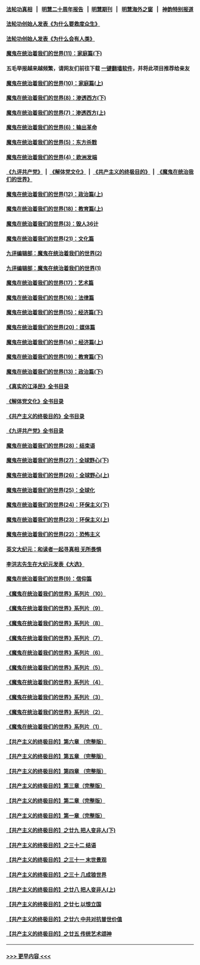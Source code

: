 #### [法轮功真相](https://github.com/gfw-breaker/truth/blob/master/README.md?t=0) &nbsp;&nbsp;|&nbsp;&nbsp; [明慧二十周年报告](https://github.com/gfw-breaker/mh-reports/blob/master/README.md?t=0) &nbsp;&nbsp;|&nbsp;&nbsp;[明慧期刊](https://github.com/gfw-breaker/mh-qikan) &nbsp;&nbsp;|&nbsp;&nbsp; [明慧海外之窗](https://github.com/gfw-breaker/mh-news/blob/master/README.md?t=0) &nbsp;&nbsp;|&nbsp;&nbsp; [神韵特别报道](https://github.com/gfw-breaker/mh-news/blob/master/shenyun.md?t=0)
#### [法轮功创始人发表《为什么要救度众生》](../pages/nsc422/n13975246.md?t=05120943) 
#### [法轮功创始人发表《为什么会有人类》](../pages/nsc422/n13912117.md?t=05120943) 
#### [魔鬼在统治着我们的世界(11)：家庭篇(下)](../pages/nsc422/n10440961.md?t=05120943) 
#### 五毛举报越来越频繁，请网友们前往下载 [一键翻墙软件](https://github.com/gfw-breaker/ssr-accounts)，并将此项目推荐给亲友
#### [魔鬼在统治着我们的世界(10)：家庭篇(上)](../pages/nsc422/n10435448.md?t=05120943) 
#### [魔鬼在统治着我们的世界(8)：渗透西方(下)](../pages/nsc422/n10429603.md?t=05120943) 
#### [魔鬼在统治着我们的世界(7)：渗透西方(上)](../pages/nsc422/n10426013.md?t=05120943) 
#### [魔鬼在统治着我们的世界(6)：输出革命](../pages/nsc422/n10421536.md?t=05120943) 
#### [魔鬼在统治着我们的世界(5)：东方杀戮](../pages/nsc422/n10417707.md?t=05120943) 
#### [魔鬼在统治着我们的世界(4)：欧洲发端](../pages/nsc422/n10414890.md?t=05120943) 
#### [《九评共产党》](https://github.com/begood0513/9ping.md/blob/master/README.md) &nbsp;|&nbsp; [《解体党文化》](../../../../jtdwh.md/blob/master/README.md)  &nbsp;|&nbsp; [《共产主义的终极目的》](../../../../gczydzjmd.md/blob/master/README.md) &nbsp;|&nbsp; [《魔鬼在统治我们的世界》](../../../../mgztzwmdsj.md/blob/master/README.md) 
#### [魔鬼在统治着我们的世界(12)：政治篇(上)](../pages/nsc422/n10444576.md?t=05120943) 
#### [魔鬼在统治着我们的世界(18)：教育篇(上)](../pages/nsc422/n10526970.md?t=05120943) 
#### [魔鬼在统治着我们的世界(3)：毁人36计](../pages/nsc422/n10411583.md?t=05120943) 
#### [魔鬼在统治着我们的世界(21)：文化篇](../pages/nsc422/n10597706.md?t=05120943) 
#### [九评编辑部：魔鬼在统治着我们的世界(2)](../pages/nsc422/n10410036.md?t=05120943) 
#### [九评编辑部：魔鬼在统治着我们的世界(1)](../pages/nsc422/n10406825.md?t=05120943) 
#### [魔鬼在统治着我们的世界(17)：艺术篇](../pages/nsc422/n10499093.md?t=05120943) 
#### [魔鬼在统治着我们的世界(16)：法律篇](../pages/nsc422/n10485969.md?t=05120943) 
#### [魔鬼在统治着我们的世界(15)：经济篇(下)](../pages/nsc422/n10469975.md?t=05120943) 
#### [魔鬼在统治着我们的世界(20)：媒体篇](../pages/nsc422/n10586579.md?t=05120943) 
#### [魔鬼在统治着我们的世界(14)：经济篇(上)](../pages/nsc422/n10457370.md?t=05120943) 
#### [魔鬼在统治着我们的世界(19)：教育篇(下)](../pages/nsc422/n10564808.md?t=05120943) 
#### [魔鬼在统治着我们的世界(13)：政治篇(下)](../pages/nsc422/n10448270.md?t=05120943) 
#### [《真实的江泽民》全书目录](../pages/nsc422/n13721399.md?t=05120943) 
#### [《解体党文化》全书目录](../pages/nsc422/n13721157.md?t=05120943) 
#### [《共产主义的终极目的》全书目录](../pages/nsc422/n13721048.md?t=05120943) 
#### [《九评共产党》全书目录](../pages/nsc422/n13708085.md?t=05120943) 
#### [魔鬼在统治着我们的世界(28)：结束语](../pages/nsc422/n10936246.md?t=05120943) 
#### [魔鬼在统治着我们的世界(27)：全球野心(下)](../pages/nsc422/n10928319.md?t=05120943) 
#### [魔鬼在统治着我们的世界(26)：全球野心(上)](../pages/nsc422/n10900318.md?t=05120943) 
#### [魔鬼在统治着我们的世界(25)：全球化](../pages/nsc422/n10788205.md?t=05120943) 
#### [魔鬼在统治着我们的世界(24)：环保主义(下)](../pages/nsc422/n10695307.md?t=05120943) 
#### [魔鬼在统治着我们的世界(23)：环保主义(上)](../pages/nsc422/n10688613.md?t=05120943) 
#### [魔鬼在统治着我们的世界(22)：恐怖主义](../pages/nsc422/n10614727.md?t=05120943) 
#### [英文大纪元：和读者一起寻真相 无所畏惧](../pages/nsc422/n12542027.md?t=05120943) 
#### [李洪志先生在大纪元发表《大选》](../pages/nsc422/n12534746.md?t=05120943) 
#### [魔鬼在统治着我们的世界(9)：信仰篇](../pages/nsc422/n10432159.md?t=05120943) 
#### [《魔鬼在统治着我们的世界》系列片（10）](../pages/nsc422/n12292670.md?t=05120943) 
#### [《魔鬼在统治着我们的世界》系列片（9）](../pages/nsc422/n12290859.md?t=05120943) 
#### [《魔鬼在统治着我们的世界》系列片（8）](../pages/nsc422/n12287445.md?t=05120943) 
#### [《魔鬼在统治着我们的世界》系列片（7）](../pages/nsc422/n12283425.md?t=05120943) 
#### [《魔鬼在统治着我们的世界》系列片（6）](../pages/nsc422/n12282314.md?t=05120943) 
#### [《魔鬼在统治着我们的世界》系列片（5）](../pages/nsc422/n12281419.md?t=05120943) 
#### [《魔鬼在统治着我们的世界》系列片（4）](../pages/nsc422/n12274024.md?t=05120943) 
#### [《魔鬼在统治着我们的世界》系列片（3）](../pages/nsc422/n12271322.md?t=05120943) 
#### [《魔鬼在统治着我们的世界》系列片（2）](../pages/nsc422/n12269049.md?t=05120943) 
#### [《魔鬼在统治着我们的世界》系列片（1）](../pages/nsc422/n12267575.md?t=05120943) 
#### [【共产主义的终极目的】第六章 （完整版）](../pages/nsc422/n11428913.md?t=05120943) 
#### [【共产主义的终极目的】第五章 （完整版）](../pages/nsc422/n11428912.md?t=05120943) 
#### [【共产主义的终极目的】第四章 （完整版）](../pages/nsc422/n11428907.md?t=05120943) 
#### [【共产主义的终极目的】第三章（完整版）](../pages/nsc422/n11428848.md?t=05120943) 
#### [【共产主义的终极目的】第二章（完整版）](../pages/nsc422/n11428831.md?t=05120943) 
#### [【共产主义的终极目的】第一章（完整版）](../pages/nsc422/n11417651.md?t=05120943) 
#### [【共产主义的终极目的】之廿九 把人变非人(下)](../pages/nsc422/n11344140.md?t=05120943) 
#### [【共产主义的终极目的】之三十二 结语](../pages/nsc422/n11360535.md?t=05120943) 
#### [【共产主义的终极目的】之三十一 末世景观](../pages/nsc422/n11351129.md?t=05120943) 
#### [【共产主义的终极目的】之三十 几成狼世界](../pages/nsc422/n11348280.md?t=05120943) 
#### [【共产主义的终极目的】之廿八 把人变非人(上)](../pages/nsc422/n11340492.md?t=05120943) 
#### [【共产主义的终极目的】之廿七 以恨立国](../pages/nsc422/n11336944.md?t=05120943) 
#### [【共产主义的终极目的】之廿六 中共对抗普世价值](../pages/nsc422/n11324785.md?t=05120943) 
#### [【共产主义的终极目的】之廿五 传统艺术颂神](../pages/nsc422/n11296396.md?t=05120943) 

----
#### [ >>> 更早内容 <<< ](../indexes/nsc422-earlier.md)
